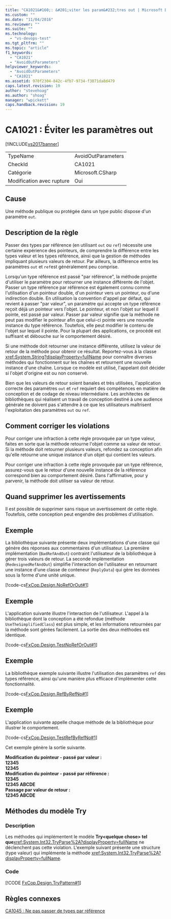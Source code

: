 ```yaml
---
title: "CA1021&#160;: &#201;viter les param&#232;tres out | Microsoft Docs"
ms.custom: ""
ms.date: "11/04/2016"
ms.reviewer: ""
ms.suite: ""
ms.technology: 
  - "vs-devops-test"
ms.tgt_pltfrm: ""
ms.topic: "article"
f1_keywords: 
  - "CA1021"
  - "AvoidOutParameters"
helpviewer_keywords: 
  - "AvoidOutParameters"
  - "CA1021"
ms.assetid: 970f2304-842c-4fb7-9734-f3871da8d479
caps.latest.revision: 19
author: "stevehoag"
ms.author: "shoag"
manager: "wpickett"
caps.handback.revision: 19
---
```

# CA1021&#160;: &#201;viter les param&#232;tres out
[!INCLUDE[vs2017banner](../code-quality/includes/vs2017banner.md)]

|||  
|-|-|  
|TypeName|AvoidOutParameters|  
|CheckId|CA1021|  
|Catégorie|Microsoft.CSharp|  
|Modification avec rupture|Oui|  
  
## Cause  
 Une méthode publique ou protégée dans un type public dispose d'un paramètre `out`.  
  
## Description de la règle  
 Passer des types par référence \(en utilisant `out` ou `ref`\) nécessite une certaine expérience des pointeurs, de comprendre la différence entre les types valeur et les types référence, ainsi que la gestion de méthodes impliquant plusieurs valeurs de retour.  Par ailleurs, la différence entre les paramètres `out` et `ref`est généralement peu comprise.  
  
 Lorsqu'un type référence est passé "par référence", la méthode projette d'utiliser le paramètre pour retourner une instance différente de l'objet.  Passer un type référence par référence est également connu comme l'utilisation d'un pointeur double, d'un pointeur vers un pointeur, ou d'une indirection double.  En utilisation la convention d'appel par défaut, qui revient à passer "par valeur", un paramètre qui accepte un type référence reçoit déjà un pointeur vers l'objet.  Le pointeur, et non l'objet sur lequel il pointe, est passé par valeur.  Passer par valeur signifie que la méthode ne peut pas modifier le pointeur afin que celui\-ci pointe vers une nouvelle instance du type référence.  Toutefois, elle peut modifier le contenu de l'objet sur lequel il pointe.  Pour la plupart des applications, ce procédé est suffisant et débouche sur le comportement désiré.  
  
 Si une méthode doit retourner une instance différente, utilisez la valeur de retour de la méthode pour obtenir ce résultat.  Reportez\-vous à la classe <xref:System.String?displayProperty=fullName> pour connaître diverses méthodes qui fonctionnent sur les chaînes et retournent une nouvelle instance d'une chaîne.  Lorsque ce modèle est utilisé, l'appelant doit décider si l'objet d'origine est ou non conservé.  
  
 Bien que les valeurs de retour soient banales et très utilisées, l'application correcte des paramètres `out` et `ref` requiert des compétences en matière de conception et de codage de niveau intermédiaire.  Les architectes de bibliothèques qui réalisent un travail de conception destiné à une audience générale ne doivent pas s'attendre à ce que les utilisateurs maîtrisent l'exploitation des paramètres `out` ou `ref`.  
  
## Comment corriger les violations  
 Pour corriger une infraction à cette règle provoquée par un type valeur, faites en sorte que la méthode retourne l'objet comme sa valeur de retour.  Si la méthode doit retourner plusieurs valeurs, refondez sa conception afin qu'elle retourne une unique instance d'un objet qui contient les valeurs.  
  
 Pour corriger une infraction à cette règle provoquée par un type référence, assurez\-vous que le retour d'une nouvelle instance de la référence correspond bien au comportement désiré.  Dans l'affirmative, pour y parvenir, la méthode doit utiliser sa valeur de retour.  
  
## Quand supprimer les avertissements  
 Il est possible de supprimer sans risque un avertissement de cette règle.  Toutefois, cette conception peut engendre des problèmes d'utilisation.  
  
## Exemple  
 La bibliothèque suivante présente deux implémentations d'une classe qui génère des réponses aux commentaires d'un utilisateur.  La première implémentation \(`BadRefAndOut`\) contraint l'utilisateur de la bibliothèque à gérer trois valeurs de retour.  La seconde implémentation \(`RedesignedRefAndOut`\) simplifie l'interaction de l'utilisateur en retournant une instance d'une classe de conteneur \(`ReplyData`\) qui gère les données sous la forme d'une unité unique.  
  
 [!code-cs[FxCop.Design.NoRefOrOut#1](../code-quality/codesnippet/CSharp/ca1021-avoid-out-parameters_1.cs)]  
  
## Exemple  
 L'application suivante illustre l'interaction de l'utilisateur.  L'appel à la bibliothèque dont la conception a été refondue \(méthode `UseTheSimplifiedClass`\) est plus simple, et les informations retournées par la méthode sont gérées facilement.  La sortie des deux méthodes est identique.  
  
 [!code-cs[FxCop.Design.TestNoRefOrOut#1](../code-quality/codesnippet/CSharp/ca1021-avoid-out-parameters_2.cs)]  
  
## Exemple  
 La bibliothèque exemple suivante illustre l'utilisation des paramètres `ref` des types référence, ainsi qu'une manière plus efficace d'implémenter cette fonctionnalité.  
  
 [!code-cs[FxCop.Design.RefByRefNo#1](../code-quality/codesnippet/CSharp/ca1021-avoid-out-parameters_3.cs)]  
  
## Exemple  
 L'application suivante appelle chaque méthode de la bibliothèque pour illustrer le comportement.  
  
 [!code-cs[FxCop.Design.TestRefByRefNo#1](../code-quality/codesnippet/CSharp/ca1021-avoid-out-parameters_4.cs)]  
  
 Cet exemple génère la sortie suivante.  
  
  **Modification du pointeur \- passé par valeur :**  
**12345**  
**12345**  
**Modification du pointeur \- passé par référence :**  
**12345**  
**12345 ABCDE**  
**Passage par valeur de retour :**  
**12345 ABCDE**   
## Méthodes du modèle Try  
  
### Description  
 Les méthodes qui implémentent le modèle **Try\<quelque chose\> tel que**<xref:System.Int32.TryParse%2A?displayProperty=fullName> ne déclenchent pas cette violation.  L'exemple suivant présente une structure \(type valeur\) qui implémente la méthode <xref:System.Int32.TryParse%2A?displayProperty=fullName>.  
  
### Code  
 [!CODE [FxCop.Design.TryPattern#1](../CodeSnippet/VS_Snippets_CodeAnalysis/FxCop.Design.TryPattern#1)]  
  
## Règles connexes  
 [CA1045 : Ne pas passer de types par référence](../code-quality/ca1045-do-not-pass-types-by-reference.md)